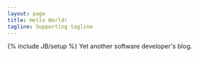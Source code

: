 ```yaml
---
layout: page
title: Hello World!
tagline: Supporting tagline
---
```

{% include JB/setup %}
Yet another software developer's blog.
